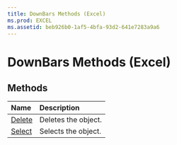 ```yaml
---
title: DownBars Methods (Excel)
ms.prod: EXCEL
ms.assetid: beb926b0-1af5-4bfa-93d2-641e7283a9a6
---
```



# DownBars Methods (Excel)

## Methods



|**Name**|**Description**|
|:-----|:-----|
|[Delete](downbars-delete-method-excel.md)|Deletes the object.|
|[Select](downbars-select-method-excel.md)|Selects the object.|


